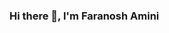 ### Hi there 👋, I'm Faranosh Amini

<!--
**FaranoshAmini/FaranoshAmini** is a ✨ _special_ ✨ repository because its `README.md` (this file) appears on your GitHub profile.

Here are some ideas to get you started:

- 🔭 I’m currently working on JavaScript projects.
- 🌱 I’m currently student at Microverse.
- 👯 I’m looking to collaborate on projects.
- 📫 How to reach me: [LinkedIn](https://www.linkedin.com/in/faranosh-amini-9b925b23a/) | [Twitter](@Faranosh_Amini)
- 😄 Pronouns: She/Her
-->
